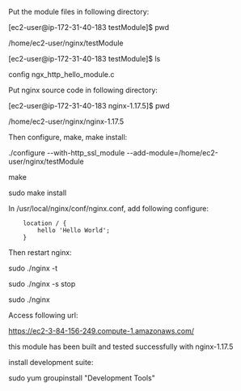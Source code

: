 Put the module files in following directory:

[ec2-user@ip-172-31-40-183 testModule]$ pwd

/home/ec2-user/nginx/testModule

[ec2-user@ip-172-31-40-183 testModule]$ ls

config  ngx_http_hello_module.c


Put nginx source code in following directory:

[ec2-user@ip-172-31-40-183 nginx-1.17.5]$ pwd

/home/ec2-user/nginx/nginx-1.17.5


Then configure, make, make install:

./configure --with-http_ssl_module --add-module=/home/ec2-user/nginx/testModule

make

sudo make install


In /usr/local/nginx/conf/nginx.conf, add following configure:

```
	location / {
		hello 'Hello World';
	}
```

Then restart nginx:

sudo ./nginx -t

sudo ./nginx -s stop

sudo ./nginx

Access following url:

https://ec2-3-84-156-249.compute-1.amazonaws.com/


this module has been built and tested successfully with nginx-1.17.5

install development suite:

sudo yum groupinstall "Development Tools"























